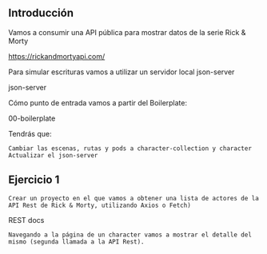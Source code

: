 ## Introducción

Vamos a consumir una API pública para mostrar datos de la serie Rick & Morty

https://rickandmortyapi.com/

Para simular escrituras vamos a utilizar un servidor local json-server

json-server

Cómo punto de entrada vamos a partir del Boilerplate:

00-boilerplate

Tendrás que:

    Cambiar las escenas, rutas y pods a character-collection y character
    Actualizar el json-server

## Ejercicio 1

    Crear un proyecto en el que vamos a obtener una lista de actores de la API Rest de Rick & Morty, utilizando Axios o Fetch)

REST docs

    Navegando a la página de un character vamos a mostrar el detalle del mismo (segunda llamada a la API Rest).
